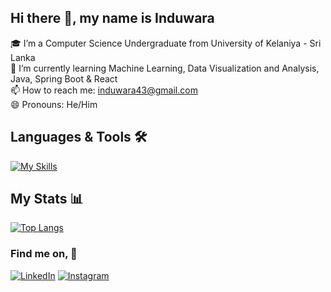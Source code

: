 ## Hi there 👋, my name is Induwara

🎓 I’m a Computer Science Undergraduate from University of Kelaniya - Sri Lanka  
🌱 I’m currently learning Machine Learning, Data Visualization and Analysis, Java, Spring Boot & React  
📫 How to reach me: induwara43@gmail.com  
😄 Pronouns: He/Him  

## Languages & Tools 🛠  
[![My Skills](https://skillicons.dev/icons?i=java,spring,html,css,js,nodejs,express,react,mongodb,mysql,py,sklearn)](https://skillicons.dev)

## My Stats 📊
[![Top Langs](https://github-readme-stats.vercel.app/api/top-langs/?username=induwara43&hide_progress=true&theme=transparent&size_weight=0&count_weight=1&langs_count=8)](https://github.com/anuraghazra/github-readme-stats)  

### Find me on, 🔭  
[![LinkedIn](https://skillicons.dev/icons?i=linkedin)](https://www.linkedin.com/in/jayawinath-induwara-a31141214/) [![Instagram](https://skillicons.dev/icons?i=instagram)](https://www.instagram.com/induwara43_/)

<!--
**induwara43/induwara43** is a ✨ _special_ ✨ repository because its `README.md` (this file) appears on your GitHub profile.

Here are some ideas to get you started:

- 🔭 I’m currently working on ...
-  ...
- 👯 I’m looking to collaborate on ...
- 🤔 I’m looking for help with ...
- 💬 Ask me about ...
-  ...
-  ...
- ⚡ Fun fact: ...
-->
